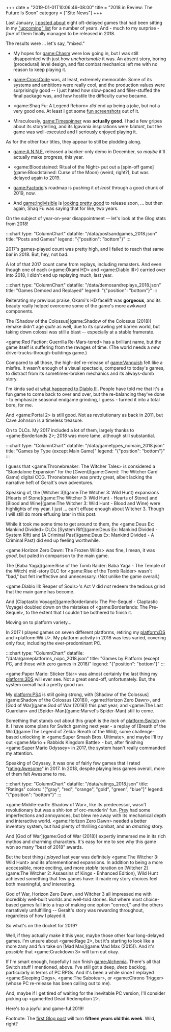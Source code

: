 +++
date = "2019-01-01T10:06:46-08:00"
title = "2018 in Review: The Future Is Soon"
category = ["Site News"]
+++

Last January, [I posted about](%site.BaseURL%2018/01/21/early-access-late-release/) eight oft-delayed games that had been sitting in my ["upcoming" list](%site.BaseURL%upcoming/) for a number of years.  And - much to my surprise - <i>four</i> of them finally managed to be released in 2018.

The results were ... let's say, "mixed."

* My hopes for <game:Chasm> were low going in, but I was still disappointed with just how <i>uncharismatic</i> it was.  An absent story, boring (procedural) level design, and flat combat mechanics left me with no reason to keep playing it.

* <game:CrossCode> was, at least, extremely memorable.  Some of its systems and ambitions were really cool, and the production values were surprisingly good -- I just hated how slow-paced and filler-stuffed the final package was, and how hostile the difficulty curve became.

* <game:Shaq Fu: A Legend Reborn> <i>did</i> end up being a joke, but not a very good one.  At least I got some [fun screenshots](%site.BaseURL%shaqfu-alegendreborn_notenoughmoney.jpg) out of it.

* Miraculously, <game:Timespinner> was <b>actually good</b>.  I had a few gripes about its storytelling, and its Igavania inspirations were <i>blatant</i>, but the game was well-executed and I seriously enjoyed playing it.

As for the other four titles, they appear to still be plodding along.

* <game:A.N.N.E.> released a backer-only demo in December, so <i>maybe</i> it'll actually make progress, this year.

* <game:Bloodstained: Ritual of the Night> put out a [spin-off game](game:Bloodstained: Curse of the Moon) (weird, right?), but was delayed again to 2019.

* <game:Factorio>'s roadmap is pushing it <i>at least</i> through a good chunk of 2019, now.

* And <game:Indivisible> is <a href="https://indivisiblegame.com/2018/12/11/locking-down-orders/">looking pretty good</a> to release soon, ... but then again, Shaq Fu was saying that for like, two years.

On the subject of year-on-year disappointment -- let's look at the Glog stats from 2018!

:::chart
type: "ColumnChart"
datafile: "/data/postsandgames_2018.json"
title: "Posts and Games"
legend: "{\"position\": \"bottom\"}"
:::

2017's games-played count was pretty high, and I failed to reach that same bar in 2018.  But, hey, not bad.

A lot of that 2017 count came from replays, including remasters.  And even though one of each (<game:Ōkami HD> and <game:Diablo III>) carried over into 2018, I didn't end up replaying much, last year.

:::chart
type: "ColumnChart"
datafile: "/data/demosandreplays_2018.json"
title: "Games Demoed and Replayed"
legend: "{\"position\": \"bottom\"}"
:::

Reiterating my previous praise, Ōkami's HD facelift was <b>gorgeous</b>, and its beauty really helped overcome some of the game's more awkward components.

The [Shadow of the Colossus](game:Shadow of the Colossus (2018)) remake didn't age <i>quite</i> as well, due to its sprawling yet barren world, but taking down colossi was still a blast -- especially at a stable framerate.

<game:Red Faction: Guerrilla Re-Mars-tered> has a brilliant name, but the game itself is suffering from the ravages of time.  (The world needs a <i>new</i> drive-trucks-through-buildings game.)

Compared to all those, the high-def re-release of <game:Vanquish> felt like a misfire.  It wasn't enough of a visual spectacle, compared to today's games, to distract from its sometimes-broken mechanics and its always-dumb story.

I'm kinda sad at [what happened to Diablo III](%site.BaseURL%2018/01/11/demon-clicker/).  People have told me that it's a fun game to come back to over and over, but the re-balancing they've done - to emphasize seasonal endgame grinding, I guess - turned it into a total bore, for me.

And <game:Portal 2> is still good.  Not as revolutionary as back in 2011, but Cave Johnson is a timeless treasure.

On to DLCs.  My 2017 included a lot of them, largely thanks to <game:Borderlands 2>; 2018 was more tame, although still substantial.

:::chart
type: "ColumnChart"
datafile: "/data/gametypes_nomain_2018.json"
title: "Games by Type (except Main Game)"
legend: "{\"position\": \"bottom\"}"
:::

I guess that <game:Thronebreaker: The Witcher Tales> is considered a "Standalone Expansion" for the [Gwent](game:Gwent: The Witcher Card Game) digital CCG.  Thronebreaker was pretty great, albeit lacking the narrative heft of Geralt's own adventures.

Speaking of, the [Witcher 3](game:The Witcher 3: Wild Hunt) expansions [Hearts of Stone](game:The Witcher 3: Wild Hunt - Hearts of Stone) and [Blood and Wine](game:The Witcher 3: Wild Hunt - Blood and Wine) were highlights of my year.  I just ... can't effuse enough about Witcher 3.  Though I will still do more effusing later in this post.

While it took me some time to get around to them, the <game:Deus Ex: Mankind Divided> DLCs [System Rift](game:Deus Ex: Mankind Divided - System Rift) and [A Criminal Past](game:Deus Ex: Mankind Divided - A Criminal Past) did end up feeling worthwhile.

<game:Horizon Zero Dawn: The Frozen Wilds> was fine, I mean, it was <i>good</i>, but paled in comparison to the main game.

The [Baba Yaga](game:Rise of the Tomb Raider: Baba Yaga - The Temple of the Witch) mid-story DLC for <game:Rise of the Tomb Raider> wasn't "bad," but felt ineffective and unnecessary.  (Not unlike the game overall.)

<game:Diablo III: Reaper of Souls>'s Act V did <i>not</i> redeem the tedious grind that the main game has become.

And [Claptastic Voyage](game:Borderlands: The Pre-Sequel - Claptastic Voyage) doubled down on the mistakes of <game:Borderlands: The Pre-Sequel>, to the extent that I couldn't be bothered to finish it.

Moving on to platform variety...

In 2017 I played games on seven different platforms, retiring my <platform:DS> and <platform:Wii U>.  My platform activity in 2018 was less varied, covering only four, including the ever-predominant PC.

:::chart
type: "ColumnChart"
datafile: "/data/gameplatforms_nopc_2018.json"
title: "Games by Platform (except PC, and those with zero games in 2018)"
legend: "{\"position\": \"bottom\"}"
:::

<game:Paper Mario: Sticker Star> was almost certainly the last thing my <platform:3DS> will ever see.  Not a great send-off, unfortunately.  But, the system overall had a pretty good run.

My <platform:PS4> is still going strong, with [Shadow of the Colossus](game:Shadow of the Colossus (2018)), <game:Horizon Zero Dawn>, and [God of War](game:God of War (2018)) this past year; and <game:The Last Guardian> and [Spider-Man](game:Marvel's Spider-Man) still to come.

Something that stands out about this graph is the <i>lack</i> of <platform:Switch> on it.  I have some plans for Switch gaming next year - a replay of [Breath of the Wild](game:The Legend of Zelda: Breath of the Wild), some challenge-based unlocking in <game:Super Smash Bros. Ultimate>, and maybe I'll try out <game:Mario + Rabbids Kingdom Battle> - but, after finishing <game:Super Mario Odyssey> in 2017, the system hasn't really commanded my attention.

Speaking of Odyssey, it was one of fairly few games that I rated "<rating:Awesome>" in 2017.  In 2018, despite playing less games overall, more of them felt Awesome to me.

:::chart
type: "ColumnChart"
datafile: "/data/ratings_2018.json"
title: "Ratings"
colors: "[\"gray\", \"red\", \"orange\", \"gold\", \"green\", \"blue\"]"
legend: "{\"position\": \"bottom\"}"
:::

<game:Middle-earth: Shadow of War>, like its predecessor, wasn't revolutionary but was a shit-ton of orc-murderin' fun.  [Prey](game:Prey (2017)) had some imperfections and annoyances, but blew me away with its mechanical depth and interactive world.  <game:Horizon Zero Dawn> needed a better inventory system, but had plenty of thrilling combat, and an <i>amazing</i> story.

And [God of War](game:God of War (2018)) expertly immersed me in its rich mythos and charming characters.  It's easy for me to see why this game won so many "best of 2018" awards.

But the best thing <i>I played</i> last year was definitely <game:The Witcher 3: Wild Hunt> and its aforementioned expansions.  In addition to being a more acccessible, more exciting, and more <i>stable</i> iteration on [Witcher 2](game:The Witcher 2: Assassins of Kings - Enhanced Edition), Wild Hunt achieved something that few games have: it made my story choices feel both meaningful, <i>and</i> interesting.

God of War, Horizon Zero Dawn, and Witcher 3 all impressed me with incredibly well-built worlds and well-told stories.  But where most choice-based games fall into a trap of making one option "correct," and the others narratively unfulfilling -- Geralt's story was rewarding throughout, regardless of how I played it.

So what's on the docket for 2019?

Well, if they actually make it this year, maybe those other four long-delayed games.  I'm unsure about <game:Rage 2>, but it's starting to look like a more zany and fun take on [Mad Max](game:Mad Max (2015)).  And it's <i>possible</i> that <game:Crackdown 3> will turn out okay.

If I'm smart enough, hopefully I can finish <game:Alchemia>.  There's all that Switch stuff I mentioned, above.  I've still got a deep, <i>deep</i> backlog, particularly in terms of PC RPGs.  And it's been a while since I replayed <game:Sleeping Dogs>, <game:The Saboteur>, or <game:Chrono Trigger> (whose PC re-release has been calling out to me).

And, maybe if I get tired of waiting for the inevitable PC version, I'll consider picking up <game:Red Dead Redemption 2>.

Here's to a joyful and game-ful 2019!

Footnote: The [first Glog post](%site.BaseURL%2004/01/07/mario-kart-double-dash-2/) will turn <b>fifteen years old this week</b>.  Wild, right?
